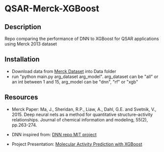 # QSAR-Merck-XGBoost

## Description
Repo comparing the performance of DNN to XGBoost for QSAR applications using Merck 2013 dataset

## Installation
- Download data from [Merck Dataset](https://www.kaggle.com/c/MerckActivity/data "Merck Dataset") into Data folder
- run "python main.py arg_dataset arg_model". arg_dataset can be "all" or an int between 1 and 15, arg_model can be "dnn", "rf" or "xgb"

## Resources
- Merck Paper:
Ma, J., Sheridan, R.P., Liaw, A., Dahl, G.E. and Svetnik, V., 2015. Deep neural nets as a method for quantitative structure–activity relationships. Journal of chemical information and modeling, 55(2), pp.263-274.

- DNN inspired from:
[DNN repo MIT project](https://github.com/RuwanT/merck/blob/master/custom_networks.py)

- Project Presentation:
[Molecular Activity Prediction with XGBoost](https://docs.google.com/presentation/d/e/2PACX-1vRN4hVoXzNEVSYAOq9eYWDQxudlwCAL2GNW9Mx1D7ScT6pOXDTEmxUOeV_jnOo__zi9hKX_yoLPq0R6/pub?start=false&loop=false&delayms=3000)
